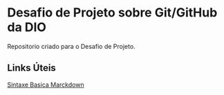 # Desafio de Projeto sobre Git/GitHub da DIO
Repositorio criado para o Desafio de Projeto.

## Links Úteis
[Sintaxe Basica Marckdown](https://www.markdownguide.org/getting-started/)

